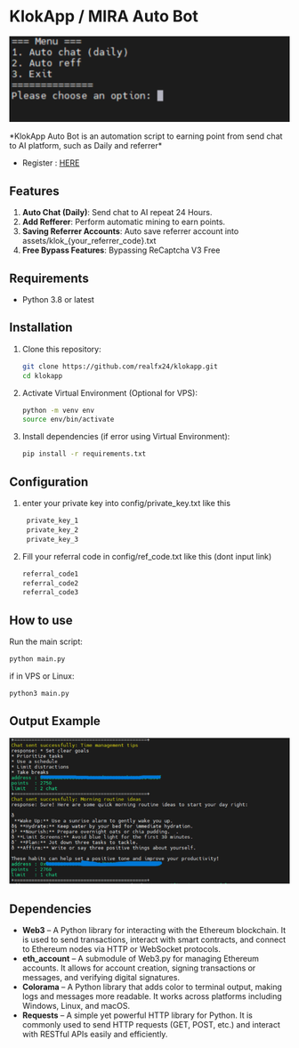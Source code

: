 # KlokApp / MIRA Auto Bot
<p align="center">
    <img width="600" alt="image" src="img1.png">
</p>
*KlokApp Auto Bot is an automation script to earning point from send chat to AI platform, such as Daily and referrer*

- Register : [HERE](https://klokapp.ai?referral_code=L7USVPYL)

## Features
1. **Auto Chat (Daily)**: Send chat to AI repeat 24 Hours.
2. **Add Refferer**: Perform automatic mining to earn points.
3. **Saving Referrer Accounts**: Auto save referrer account into assets/klok_{your_referrer_code}.txt
4. **Free Bypass Features**: Bypassing ReCaptcha V3 Free

## Requirements
- Python 3.8 or latest

## Installation
1. Clone this repository:
   ```bash
   git clone https://github.com/realfx24/klokapp.git
   cd klokapp
   ```

2. Activate Virtual Environment (Optional for VPS):
   ```bash
   python -m venv env
   source env/bin/activate
   ```

3. Install dependencies (if error using Virtual Environment):
   ```bash
   pip install -r requirements.txt
   ```

## Configuration
1. enter your private key into config/private_key.txt like this
   ```bash
    private_key_1
    private_key_2
    private_key_3
   ```

2. Fill your referral code in config/ref_code.txt like this (dont input link)
   ```bash
   referral_code1
   referral_code2
   referral_code3
   ```

## How to use
Run the main script:
   ```bash
   python main.py
   ```
   if in VPS or Linux:
   ```bash
   python3 main.py
   ```
## Output Example
<p align="center">
    <img width="600" alt="image" src="img2.png">
</p>

## Dependencies
- **Web3** – A Python library for interacting with the Ethereum blockchain. It is used to send transactions, interact with smart contracts, and connect to Ethereum nodes via HTTP or WebSocket protocols.
- **eth_account** – A submodule of Web3.py for managing Ethereum accounts. It allows for account creation, signing transactions or messages, and verifying digital signatures.
- **Colorama** – A Python library that adds color to terminal output, making logs and messages more readable. It works across platforms including Windows, Linux, and macOS.
- **Requests** – A simple yet powerful HTTP library for Python. It is commonly used to send HTTP requests (GET, POST, etc.) and interact with RESTful APIs easily and efficiently.
